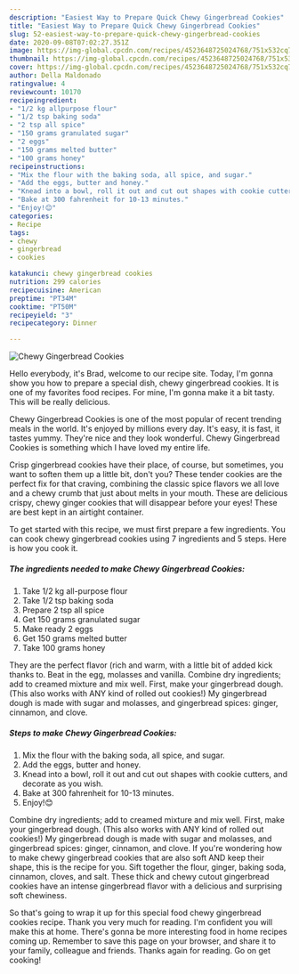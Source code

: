 ```yaml
---
description: "Easiest Way to Prepare Quick Chewy Gingerbread Cookies"
title: "Easiest Way to Prepare Quick Chewy Gingerbread Cookies"
slug: 52-easiest-way-to-prepare-quick-chewy-gingerbread-cookies
date: 2020-09-08T07:02:27.351Z
image: https://img-global.cpcdn.com/recipes/4523648725024768/751x532cq70/chewy-gingerbread-cookies-recipe-main-photo.jpg
thumbnail: https://img-global.cpcdn.com/recipes/4523648725024768/751x532cq70/chewy-gingerbread-cookies-recipe-main-photo.jpg
cover: https://img-global.cpcdn.com/recipes/4523648725024768/751x532cq70/chewy-gingerbread-cookies-recipe-main-photo.jpg
author: Della Maldonado
ratingvalue: 4
reviewcount: 10170
recipeingredient:
- "1/2 kg allpurpose flour"
- "1/2 tsp baking soda"
- "2 tsp all spice"
- "150 grams granulated sugar"
- "2 eggs"
- "150 grams melted butter"
- "100 grams honey"
recipeinstructions:
- "Mix the flour with the baking soda, all spice, and sugar."
- "Add the eggs, butter and honey."
- "Knead into a bowl, roll it out and cut out shapes with cookie cutters, and decorate as you wish."
- "Bake at 300 fahrenheit for 10-13 minutes."
- "Enjoy!😊"
categories:
- Recipe
tags:
- chewy
- gingerbread
- cookies

katakunci: chewy gingerbread cookies 
nutrition: 299 calories
recipecuisine: American
preptime: "PT34M"
cooktime: "PT50M"
recipeyield: "3"
recipecategory: Dinner

---
```



![Chewy Gingerbread Cookies](https://img-global.cpcdn.com/recipes/4523648725024768/751x532cq70/chewy-gingerbread-cookies-recipe-main-photo.jpg)

Hello everybody, it's Brad, welcome to our recipe site. Today, I'm gonna show you how to prepare a special dish, chewy gingerbread cookies. It is one of my favorites food recipes. For mine, I'm gonna make it a bit tasty. This will be really delicious.

Chewy Gingerbread Cookies is one of the most popular of recent trending meals in the world. It's enjoyed by millions every day. It's easy, it is fast, it tastes yummy. They're nice and they look wonderful. Chewy Gingerbread Cookies is something which I have loved my entire life.

Crisp gingerbread cookies have their place, of course, but sometimes, you want to soften them up a little bit, don&#39;t you? These tender cookies are the perfect fix for that craving, combining the classic spice flavors we all love and a chewy crumb that just about melts in your mouth. These are delicious crispy, chewy ginger cookies that will disappear before your eyes! These are best kept in an airtight container.


To get started with this recipe, we must first prepare a few ingredients. You can cook chewy gingerbread cookies using 7 ingredients and 5 steps. Here is how you cook it.

<!--inarticleads1-->

##### The ingredients needed to make Chewy Gingerbread Cookies:

1. Take 1/2 kg all-purpose flour
1. Take 1/2 tsp baking soda
1. Prepare 2 tsp all spice
1. Get 150 grams granulated sugar
1. Make ready 2 eggs
1. Get 150 grams melted butter
1. Take 100 grams honey


They are the perfect flavor (rich and warm, with a little bit of added kick thanks to. Beat in the egg, molasses and vanilla. Combine dry ingredients; add to creamed mixture and mix well. First, make your gingerbread dough. (This also works with ANY kind of rolled out cookies!) My gingerbread dough is made with sugar and molasses, and gingerbread spices: ginger, cinnamon, and clove. 

<!--inarticleads2-->

##### Steps to make Chewy Gingerbread Cookies:

1. Mix the flour with the baking soda, all spice, and sugar.
1. Add the eggs, butter and honey.
1. Knead into a bowl, roll it out and cut out shapes with cookie cutters, and decorate as you wish.
1. Bake at 300 fahrenheit for 10-13 minutes.
1. Enjoy!😊


Combine dry ingredients; add to creamed mixture and mix well. First, make your gingerbread dough. (This also works with ANY kind of rolled out cookies!) My gingerbread dough is made with sugar and molasses, and gingerbread spices: ginger, cinnamon, and clove. If you&#39;re wondering how to make chewy gingerbread cookies that are also soft AND keep their shape, this is the recipe for you. Sift together the flour, ginger, baking soda, cinnamon, cloves, and salt. These thick and chewy cutout gingerbread cookies have an intense gingerbread flavor with a delicious and surprising soft chewiness. 

So that's going to wrap it up for this special food chewy gingerbread cookies recipe. Thank you very much for reading. I'm confident you will make this at home. There's gonna be more interesting food in home recipes coming up. Remember to save this page on your browser, and share it to your family, colleague and friends. Thanks again for reading. Go on get cooking!
